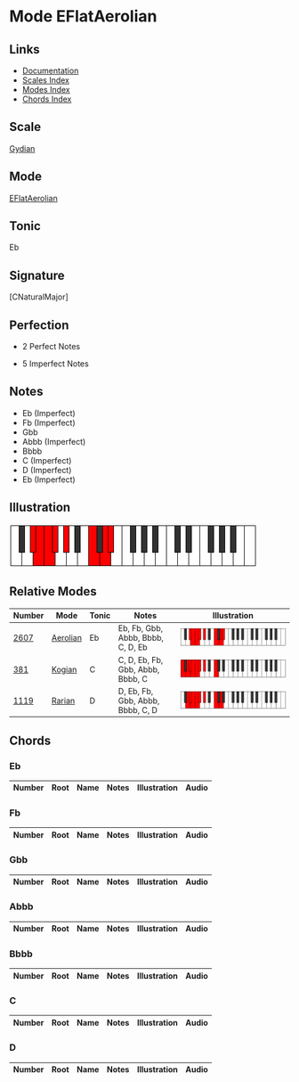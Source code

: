 # Mode EFlatAerolian

## Links

- [Documentation](index.md)
- [Scales Index](Scales.md)
- [Modes Index](Modes.md)
- [Chords Index](Chords.md)

## Scale

[Gydian](ScaleGydian.md)

## Mode

[EFlatAerolian](ModeEFlatAerolian.md)

## Tonic

Eb

## Signature

[CNaturalMajor]

## Perfection

 - 2 Perfect Notes

 - 5 Imperfect Notes

## Notes

- Eb (Imperfect)
- Fb (Imperfect)
- Gbb
- Abbb (Imperfect)
- Bbbb
- C (Imperfect)
- D (Imperfect)
- Eb (Imperfect)

## Illustration

![EFlatAerolian](ModeEFlatAerolian.png)

## Relative Modes

| Number | Mode | Tonic | Notes | Illustration |
|--------|------|-------|-------|--------------|
| [2607](https://ianring.com/musictheory/scales/2607) | [Aerolian](ModeAerolian.md) | Eb | Eb, Fb, Gbb, Abbb, Bbbb, C, D, Eb | ![EFlatAerolian](ModeEFlatAerolian.png) |
| [381](https://ianring.com/musictheory/scales/381) | [Kogian](ModeKogian.md) | C | C, D, Eb, Fb, Gbb, Abbb, Bbbb, C | ![CNaturalKogian](ModeCNaturalKogian.png) |
| [1119](https://ianring.com/musictheory/scales/1119) | [Rarian](ModeRarian.md) | D | D, Eb, Fb, Gbb, Abbb, Bbbb, C, D | ![DNaturalRarian](ModeDNaturalRarian.png) |

## Chords

### Eb

| Number | Root | Name | Notes | Illustration | Audio |
|--------|------|------|-------|--------------|-------|

### Fb

| Number | Root | Name | Notes | Illustration | Audio |
|--------|------|------|-------|--------------|-------|

### Gbb

| Number | Root | Name | Notes | Illustration | Audio |
|--------|------|------|-------|--------------|-------|

### Abbb

| Number | Root | Name | Notes | Illustration | Audio |
|--------|------|------|-------|--------------|-------|

### Bbbb

| Number | Root | Name | Notes | Illustration | Audio |
|--------|------|------|-------|--------------|-------|

### C

| Number | Root | Name | Notes | Illustration | Audio |
|--------|------|------|-------|--------------|-------|

### D

| Number | Root | Name | Notes | Illustration | Audio |
|--------|------|------|-------|--------------|-------|

